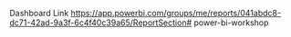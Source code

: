 Dashboard Link
https://app.powerbi.com/groups/me/reports/041abdc8-dc71-42ad-9a3f-6c4f40c39a65/ReportSection# power-bi-workshop